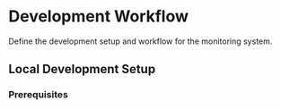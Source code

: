 # Development Workflow

Define the development setup and workflow for the monitoring system.

## Local Development Setup

### Prerequisites

```bash